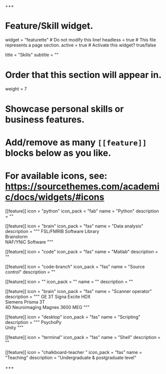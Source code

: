 +++
# Feature/Skill widget.
widget = "featurette"  # Do not modify this line!
headless = true  # This file represents a page section.
active = true  # Activate this widget? true/false

title = "Skills"
subtitle = ""

# Order that this section will appear in.
weight = 7

# Showcase personal skills or business features.
# 
# Add/remove as many `[[feature]]` blocks below as you like.
# 
# For available icons, see: https://sourcethemes.com/academic/docs/widgets/#icons

[[feature]]
  icon = "python"
  icon_pack = "fab"
  name = "Python"
  description = ""
  
[[feature]]
  icon = "brain"
  icon_pack = "fas"
  name = "Data analysis"
  description = """
  FSL/FMRIB Software Library<br/>
  Brainstorm<br/>
  NAF/YNiC Software
  """  
  
[[feature]]
  icon = "code"
  icon_pack = "fas"
  name = "Matlab"
  description = ""
  
[[feature]]
  icon = "code-branch"
  icon_pack = "fas"
  name = "Source control"
  description = ""
  
[[feature]]
  icon = ""
  icon_pack = ""
  name = ""
  description = ""
  
[[feature]]
  icon = "brain"
  icon_pack = "fas"
  name = "Scanner operator"
  description = """
  GE 3T Signa Excite HDX<br/>
  Siemens Prisma 3T<br/>
  4D Neuroimaging Magnes 3600 MEG
  """

[[feature]]
  icon = "desktop"
  icon_pack = "fas"
  name = "Scripting"
  description = """
  PsychoPy<br/>
  Unity
  """
  
[[feature]]
  icon = "terminal"
  icon_pack = "fas"
  name = "Shell"
  description = ""
  
[[feature]]
  icon = "chalkboard-teacher "
  icon_pack = "fas"
  name = "Teaching"
  description = "Undergraduate & postgraduate level"

+++
